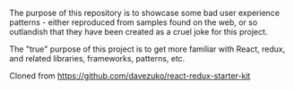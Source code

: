 The purpose of this repository is to showcase some bad user experience patterns - either reproduced from samples found on the web, or so outlandish that they have been created as a cruel joke for this project.

The "true" purpose of this project is to get more familiar with React, redux, and related libraries, frameworks, patterns, etc.

Cloned from https://github.com/davezuko/react-redux-starter-kit
